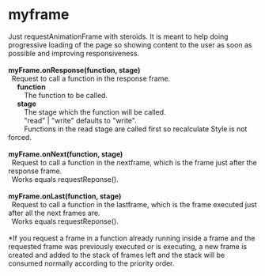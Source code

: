 # myframe

Just requestAnimationFrame with steroids. It is meant to help doing progressive loading of the page so showing content to the user as soon as possible and improving responsiveness.  
<br/>
**myFrame.onResponse(function, stage)**  
&ensp;Request to call a function in the response frame.  
 &ensp;&ensp; **function**  
&ensp;&ensp;&ensp;&ensp; The function to be called.  
&ensp;&ensp; **stage**  
&ensp;&ensp;&ensp;&ensp; The stage which the function will be called.  
&ensp;&ensp;&ensp;&ensp; "read" | "write"   defaults to "write".  
&ensp;&ensp;&ensp;&ensp; Functions in the read stage are called first so recalculate Style is not forced.  
 <br/>
**myFrame.onNext(function, stage)**  
&ensp;Request to call a function in the nextframe, which is the frame just after the response frame.  
&ensp;Works equals requestReponse().  
<br/>
**myFrame.onLast(function, stage)**  
&ensp;Request to call a function in the lastframe, which is the frame executed just after all the next frames are.  
&ensp;Works equals requestReponse().  
<br/> 
*If you request a frame in a function already running inside a frame and the requested frame was previously executed or is executing, a new frame is created and added to the stack of frames left and the stack will be consumed normally according to the priority order.
